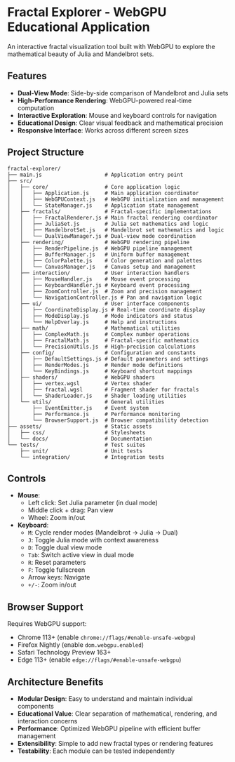 # Fractal Explorer - WebGPU Educational Application

An interactive fractal visualization tool built with WebGPU to explore the mathematical beauty of Julia and Mandelbrot sets.

## Features

- **Dual-View Mode**: Side-by-side comparison of Mandelbrot and Julia sets
- **High-Performance Rendering**: WebGPU-powered real-time computation
- **Interactive Exploration**: Mouse and keyboard controls for navigation
- **Educational Design**: Clear visual feedback and mathematical precision
- **Responsive Interface**: Works across different screen sizes

## Project Structure

```
fractal-explorer/
├── main.js                    # Application entry point
├── src/
│   ├── core/                  # Core application logic
│   │   ├── Application.js     # Main application coordinator
│   │   ├── WebGPUContext.js   # WebGPU initialization and management
│   │   └── StateManager.js    # Application state management
│   ├── fractals/              # Fractal-specific implementations
│   │   ├── FractalRenderer.js # Main fractal rendering coordinator
│   │   ├── JuliaSet.js        # Julia set mathematics and logic
│   │   ├── MandelbrotSet.js   # Mandelbrot set mathematics and logic
│   │   └── DualViewManager.js # Dual-view mode coordination
│   ├── rendering/             # WebGPU rendering pipeline
│   │   ├── RenderPipeline.js  # WebGPU pipeline management
│   │   ├── BufferManager.js   # Uniform buffer management
│   │   ├── ColorPalette.js    # Color generation and palettes
│   │   └── CanvasManager.js   # Canvas setup and management
│   ├── interaction/           # User interaction handlers
│   │   ├── MouseHandler.js    # Mouse event processing
│   │   ├── KeyboardHandler.js # Keyboard event processing
│   │   ├── ZoomController.js  # Zoom and precision management
│   │   └── NavigationController.js # Pan and navigation logic
│   ├── ui/                    # User interface components
│   │   ├── CoordinateDisplay.js # Real-time coordinate display
│   │   ├── ModeDisplay.js     # Mode indicators and status
│   │   └── HelpOverlay.js     # Help and instructions
│   ├── math/                  # Mathematical utilities
│   │   ├── ComplexMath.js     # Complex number operations
│   │   ├── FractalMath.js     # Fractal-specific mathematics
│   │   └── PrecisionUtils.js  # High-precision calculations
│   ├── config/                # Configuration and constants
│   │   ├── DefaultSettings.js # Default parameters and settings
│   │   ├── RenderModes.js     # Render mode definitions
│   │   └── KeyBindings.js     # Keyboard shortcut mappings
│   ├── shaders/               # WebGPU shaders
│   │   ├── vertex.wgsl        # Vertex shader
│   │   ├── fractal.wgsl       # Fragment shader for fractals
│   │   └── ShaderLoader.js    # Shader loading utilities
│   └── utils/                 # General utilities
│       ├── EventEmitter.js    # Event system
│       ├── Performance.js     # Performance monitoring
│       └── BrowserSupport.js  # Browser compatibility detection
├── assets/                    # Static assets
│   ├── css/                   # Stylesheets
│   └── docs/                  # Documentation
└── tests/                     # Test suites
    ├── unit/                  # Unit tests
    └── integration/           # Integration tests
```

## Controls

- **Mouse**: 
  - Left click: Set Julia parameter (in dual mode)
  - Middle click + drag: Pan view
  - Wheel: Zoom in/out
- **Keyboard**:
  - `M`: Cycle render modes (Mandelbrot → Julia → Dual)
  - `J`: Toggle Julia mode with context awareness
  - `D`: Toggle dual view mode
  - `Tab`: Switch active view in dual mode
  - `R`: Reset parameters
  - `F`: Toggle fullscreen
  - Arrow keys: Navigate
  - `+/-`: Zoom in/out

## Browser Support

Requires WebGPU support:
- Chrome 113+ (enable `chrome://flags/#enable-unsafe-webgpu`)
- Firefox Nightly (enable `dom.webgpu.enabled`)
- Safari Technology Preview 163+
- Edge 113+ (enable `edge://flags/#enable-unsafe-webgpu`)

## Architecture Benefits

- **Modular Design**: Easy to understand and maintain individual components
- **Educational Value**: Clear separation of mathematical, rendering, and interaction concerns
- **Performance**: Optimized WebGPU pipeline with efficient buffer management
- **Extensibility**: Simple to add new fractal types or rendering features
- **Testability**: Each module can be tested independently
